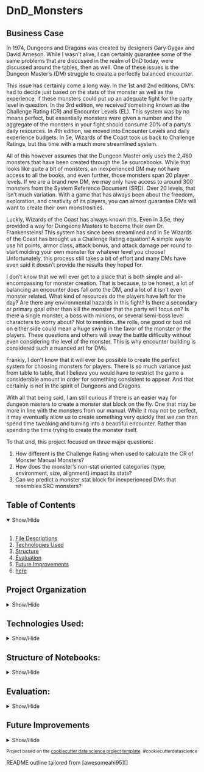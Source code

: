 DnD_Monsters
==============================

## Business Case
<a name="Business_Case"></a>
In 1974, Dungeons and Dragons was created by designers Gary Gygax and David Arneson. While I wasn’t alive, I can certainly guarantee some of the same problems that are discussed in the realm of DnD today, were discussed around the tables, then as well. One of these issues is the Dungeon Master’s (DM) struggle to create a perfectly balanced encounter. 

This issue has certainly come a long way. In the 1st and 2nd editions, DM’s had to decide just based on the stats of the monster as well as the experience, if these monsters could put up an adequate fight for the party level in question. In the 3rd edition, we received something known as the Challenge Rating (CR) and Encounter Levels (EL). This system was by no means perfect, but essentially monsters were given a number and the aggregate of the monsters in your fight should consume 20% of a party’s daily resources. In 4th edition, we moved into Encounter Levels and daily experience budgets. In 5e, Wizards of the Coast took us back to Challenge Ratings, but this time with a much more streamlined system.

All of this however assumes that the Dungeon Master only uses the 2,460 monsters that have been created through the 5e sourcebooks. While that looks like quite a bit of monsters, an inexperienced DM may not have access to all the books, and even further, those monsters span 20 player levels. If we are a brand new DM, we may only have access to around 300 monsters from the System Reference Document (SRD). Over 20 levels, that isn’t much variation. With a game that has always been about the freedom, exploration, and creativity of its players, you can almost guarantee DMs will want to create their own monstrosities. 

Luckly, Wizards of the Coast has always known this. Even in 3.5e, they provided a way for Dungeons Masters to become their own Dr. Frankensteins! This system has since been streamlined and in 5e Wizards of the Coast has brought us a Challenge Rating equation! A simple way to use hit points, armor class, attack bonus, and attack damage per round to start molding your own monster for whatever level you choose! Unfortunately, this process still takes a bit of effort and many DMs have even said it doesn’t provide the results they hoped for. 

I don’t know that we will ever get to a place that is both simple and all-encompassing for monster creation. That is because, to be honest, a lot of balancing an encounter does fall onto the DM, and a lot of it isn’t even monster related. What kind of resources do the players have left for the day? Are there any environmental hazards in this fight? Is there a secondary or primary goal other than kill the monster that the party will focus on? Is there a single monster, a boss with minions, or several semi-boss level characters to worry about? Not to mention…the rolls, one good or bad roll on either side could mean a huge swing in the favor of the monster or the players. These questions and others will sway the battle difficulty without even considering the level of the monster. This is why encounter building is considered such a nuanced art for DMs.

Frankly, I don’t know that it will ever be possible to create the perfect system for choosing monsters for players. There is so much variance just from table to table, that I believe you would have to restrict the game a considerable amount in order for something consistent to appear. And that certainly is not in the spirit of Dungeons and Dragons.

With all that being said, I am still curious if there is an easier way for dungeon masters to create a monster stat block on the fly. One that may be more in line with the monsters from our manual. While it may not be perfect, it may eventually allow us to create something very quickly that we can then spend time tweaking and turning into a beautiful encounter. Rather than spending the time trying to create the monster itself.


To that end, this project focused on three major questions:
1. How different is the Challenge Rating when used to calculate the CR of Monster Manual Monsters?
2. How does the monster’s non-stat oriented categories (type, environment, size, alignment) impact its stats?
3. Can we predict a monster stat block for inexperienced DMs that resembles SRC monsters?

## Table of Contents
<details open>
  <summary>Show/Hide</summary>
  <br>
 
1. [ File Descriptions ](#File_Description)
2. [ Technologies Used ](#Technologies_Used)    
3. [ Structure ](#Structure)
4. [ Evaluation ](#Evaluation)
5. [ Future Improvements ](#Future_Improvements)
6. [here](https://medium.com/@Andrew-Ingalls/fish-food-analysis-part-3-dbcb66717477)
</details>


## Project Organization

<details>
<a name="File_Description"></a>
<summary>Show/Hide</summary>
 <br>


    ├── LICENSE
    ├── .gitignore
    ├── README.md          <- The top-level README for developers using this project.
    ├──
    ├── data
    │   ├── external       <- Data from third party sources.
    │   ├── interim        <- Intermediate data that has been transformed.
    │   ├── processed      <- The final, canonical data sets for modeling.
    │   └── raw            <- The original, immutable data dump.
    │
    ├── deployment         <- Folder that contains all deployment needs
    │   ├── venv           <- Virtual Environment for just app deployment
    │   ├── app.py         <- Dashboard used to show off the model
    │   ├── monster_generator.h5         <- built final model
    │   ├── requirements.txt             <- library requirements for app to run
    │   ├── Dockerfile     <- containerize the app
    │   └── lc.json        <- Used in AWS lightsail
    │
    ├── env                <- Virtual Environment for the project
    │
    ├── models             <- Trained and serialized models, model predictions, or model summaries
    │
    ├── notebooks          <- Jupyter notebooks. Naming convention is a number (for ordering),
    │                         the creator's initials, and a short `-` delimited description, e.g.
    │                         `1.0-jqp-initial-data-exploration`.
    │
    ├── references         <- Data dictionaries, manuals, and all other explanatory materials.
    │
    ├── reports            <- Generated analysis as HTML, PDF, LaTeX, etc.
    │   └── figures        <- Generated graphics and figures to be used in reporting
    │
    ├── requirements.txt   <- The requirements file for reproducing the analysis environment, e.g.
    │                         generated with `pip freeze > requirements.txt`
    │
    ├── setup.py           <- makes project pip installable (pip install -e .) so src can be imported
    └── src                <- Source code for use in this project.
        ├── __init__.py    <- Makes src a Python module
        │
        ├── data           <- Scripts to download or generate data
        |   ├── selenium_scrape.py
        │   └── make_dataset.py
        │
        ├── features       <- Scripts to turn raw data into features for modeling
        │   └── build_features.py
        │
        ├── models         <- Scripts to train models and then use trained models to make              
        │   |                 predictions
        │   └── test_model.py    
        │
        └── visualization  <- Scripts to create exploratory and results oriented visualizations

--------
  </details>   

## Technologies Used:
<details>
<a name="Technologies_Used"></a>
<summary>Show/Hide</summary>
<br>

      
    ├──AWS Lightsail
    ├──Docker
    ├──Python
        ├──Numpy
        ├──Pandas
        ├──OS
        ├──Requests
        ├──Selenium
        ├──BeautifulSoup
        ├──RegEx
        ├──Matplotlib
        ├──Seaborn
        ├──Wordcloud
        ├──Scikit-learn
        └──Tensorflow Keras
 
 ------------
 </details>

## Structure of Notebooks:
<details>
<a name="Structure"></a>
<summary>Show/Hide</summary>
<br>

 1. Data Scraping	
      * 1.1 Scraping DnDWiki using requests
      * 1.2 Testing Selenium on DnDBeyond
      * 1.3 Scraping SRC Monster names using Selenium
      * 1.4 Use Monster Names to scrap SRC monster data
 2. Business Understanding
      * 2.1 Background on Challenge Rating
      * 2.2 Comparing 3 Monster Manual monsters using Challenge Rating equation
 3. Data Wrangling
      * 3.1 Basic Cleanup
      * 3.2 Turn Challenge Rating into usable INT
      * 3.3 Create consolidated monster type column
      * 3.4 Check Missing Values
      * 3.5 Turn “list” values that are currently strings, into lists
      * 3.6 Pull out numerical data from attack, spell attack an, save DC using RegEx
      * 3.7 Create full Saving Throw features
      * 3.8 Dummy Variables for Environment, Type, Size, etc.
      * 3.9 Calculate Average Attack Damage
      * 3.10 Incorporate Reactions and Legendary Actions
      * 3.11 Count Immunities and Resistances
      * 3.12 Pull out interesting Traits such as spell caster for analysis
 4. Exploratory Data Analysis
      * 4.1 Insights into General Monster Statblocks
      * 4.2 Diving Deeper into Categorical Variables: Environment, Size, Alignment, Type, and Challenge Rating
      * 4.3 Stats Block Correlations & More
      * 4.4 Bonus: WordClouds!
 5. Modeling
      * 5.1 Scikit-Learn MultiOutputRegressor
      * 5.2 TensorFlow Keras Sequential
      

 </details>

## Evaluation:
<a name="Evaluation"></a>
<details>
<summary>Show/Hide</summary>
<br>
This project was indeed successful in creating a minimum viable product (MVP) that can generate the basic stats of a monster given a few simple inputs! Check out the medium post [here](https://medium.com/@Andrew-Ingalls/fish-food-analysis-part-3-dbcb66717477) as I go into further detail regarding the process and my answers for the questions in the [ business case ](#Business_Case) .

I was able to uncover high variance in some of the categorical variables such as monster type, Size, Alignment, and Environment, which led to a more robust predictive model. Sadely, the environment was the least impactful of these variables. I was also able to find strong correlations between the output variables like stats, saving throws, damage, hit points, and armor class. This was one of the major factors that led me to switch over to a Keras model in TensorFlow. The outputs are able to help inform each other, creating a more robust model over the simplistic regression models. In fact the accuracy went from around 60% to over 85% by switching over to the TensorFlow neural network.

Finally, I’m excited to say I was able to dockerize and deploy a basic app using Plotly’s Dash, which is housed on the Flask framework. This allowed me to send the model to other DMs for critiques and further testing! Here is a link to the app. 



</details>
  
## Future Improvements
 <a name="Future_Improvements"></a>
 <details>
<summary>Show/Hide</summary>
<br>
While I was able to create a deployed app for our model, it’s far from complete. Moving forward there will need to be a lot more testing, refining, and features built out to make this a stable and usable app for Dungeon Masters. The first step will be, using this app, discussing with other Dungeon Masters how useful this tool is to them and what kind of improvements they would like to see. 
      
From there, I can already see the following will need to be addressed:
 1. Fine tuning model further. I would like the stats to reflect the monster type shape more consistently
 2. Finding a way to incorporate spells and spell damage into the inputs and/or outputs
 3. Allow for more variety in inputs (e.g., spellcaster, player character magic items, flying traits)
 4. Increase the number of traits available in output
 5. Upgrade the UI of the model 

</details>

<p><small>Project based on the <a target="_blank" href="https://drivendata.github.io/cookiecutter-data-science/">cookiecutter data science project template</a>. #cookiecutterdatascience</small></p>
<p>README outline tailored from [awesomeahi95][]<p>
